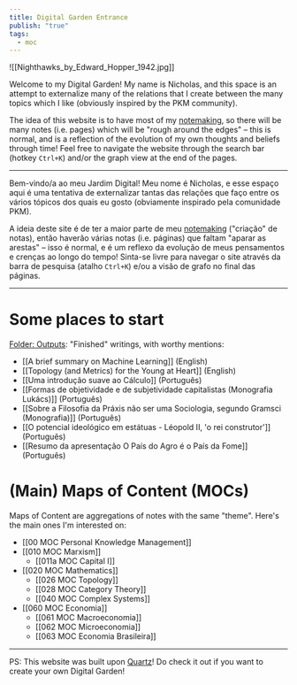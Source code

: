 ```yaml
---
title: Digital Garden Entrance
publish: "true"
tags: 
  - moc 
---
```

![[Nighthawks_by_Edward_Hopper_1942.jpg]]

Welcome to my Digital Garden! My name is Nicholas, and this space is an attempt to externalize many of the relations that I create between the many topics which I like (obviously inspired by the PKM community). 

The idea of this website is to have most of my [notemaking](https://www.youtube.com/watch?v=SAsZDg2l1R0), so there will be many notes (i.e. pages) which will be "rough around the edges" – this is normal, and is a reflection of the evolution of my own thoughts and beliefs through time! Feel free to navigate the website through the search bar (hotkey `Ctrl+K`) and/or the graph view at the end of the pages.

---

Bem-vindo/a ao meu Jardim Digital! Meu nome é Nicholas, e esse espaço aqui é uma tentativa de externalizar tantas das relações que faço entre os vários tópicos dos quais eu gosto (obviamente inspirado pela comunidade PKM). 

A ideia deste site é de ter a maior parte de meu [notemaking](https://www.youtube.com/watch?v=SAsZDg2l1R0) ("criação" de notas), então haverão várias notas (i.e. páginas) que faltam "aparar as arestas" – isso é normal, e é um reflexo da evolução de meus pensamentos e crenças ao longo do tempo! Sinta-se livre para navegar o site através da barra de pesquisa (atalho `Ctrl+K`) e/ou a visão de grafo no final das páginas.

--- 
# Some places to start
[Folder: Outputs](https://nicholasvoltani.github.io/Outputs/): "Finished" writings, with worthy mentions:
- [[A brief summary on Machine Learning]] (English)
- [[Topology (and Metrics) for the Young at Heart]] (English)
- [[Uma introdução suave ao Cálculo]] (Português)
- [[Formas de objetividade e de subjetividade capitalistas (Monografia Lukács)]] (Português)
- [[Sobre a Filosofia da Práxis não ser uma Sociologia, segundo Gramsci (Monografia)]] (Português)
- [[O potencial ideológico em estátuas - Léopold II, 'o rei construtor']] (Português)
- [[Resumo da apresentação O País do Agro é o País da Fome]] (Português)

# (Main) Maps of Content (MOCs) 
Maps of Content are aggregations of notes with the same "theme". Here's the main ones I'm interested on:
- [[00 MOC Personal Knowledge Management]]
- [[010 MOC Marxism]]
	- [[011a MOC Capital I]]
- [[020 MOC Mathematics]]
	- [[026 MOC Topology]]
	- [[028 MOC Category Theory]]
	- [[040 MOC Complex Systems]]
- [[060 MOC Economia]]
	- [[061 MOC Macroeconomia]]
	- [[062 MOC Microeconomia]]
	- [[063 MOC Economia Brasileira]]

---

PS: This website was built upon [Quartz](https://quartz.jzhao.xyz)! Do check it out if you want to create your own Digital Garden!
